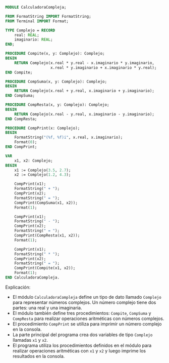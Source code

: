```modula-2
MODULE CalculadoraCompleja;

FROM FormatString IMPORT FormatString;
FROM Terminal IMPORT Format;

TYPE Complejo = RECORD
    real: REAL;
    imaginario: REAL;
END;

PROCEDURE Compite(x, y: Complejo): Complejo;
BEGIN
    RETURN Complejo(x.real * y.real - x.imaginario * y.imaginario,
                    x.real * y.imaginario + x.imaginario * y.real);
END Compite;

PROCEDURE CompSuma(x, y: Complejo): Complejo;
BEGIN
    RETURN Complejo(x.real + y.real, x.imaginario + y.imaginario);
END CompSuma;

PROCEDURE CompResta(x, y: Complejo): Complejo;
BEGIN
    RETURN Complejo(x.real - y.real, x.imaginario - y.imaginario);
END CompResta;

PROCEDURE CompPrint(x: Complejo);
BEGIN
    FormatString("(%f, %f)i", x.real, x.imaginario);
    Format(0);
END CompPrint;

VAR
    x1, x2: Complejo;
BEGIN
    x1 := Complejo(3.5, 2.7);
    x2 := Complejo(1.2, 4.3);

    CompPrint(x1);
    FormatString(" + ");
    CompPrint(x2);
    FormatString(" = ");
    CompPrint(CompSuma(x1, x2));
    Format(1);

    CompPrint(x1);
    FormatString(" - ");
    CompPrint(x2);
    FormatString(" = ");
    CompPrint(CompResta(x1, x2));
    Format(1);

    CompPrint(x1);
    FormatString(" * ");
    CompPrint(x2);
    FormatString(" = ");
    CompPrint(Compite(x1, x2));
    Format(1);
END CalculadoraCompleja.
```

Explicación:

* El módulo `CalculadoraCompleja` define un tipo de dato llamado `Complejo` para representar números complejos. Un número complejo tiene dos partes: una real y una imaginaria.
* El módulo también define tres procedimientos: `Compite`, `CompSuma` y `CompResta` para realizar operaciones aritméticas con números complejos.
* El procedimiento `CompPrint` se utiliza para imprimir un número complejo en la consola.
* La parte principal del programa crea dos variables de tipo `Complejo` llamadas `x1` y `x2`.
* El programa utiliza los procedimientos definidos en el módulo para realizar operaciones aritméticas con `x1` y `x2` y luego imprime los resultados en la consola.